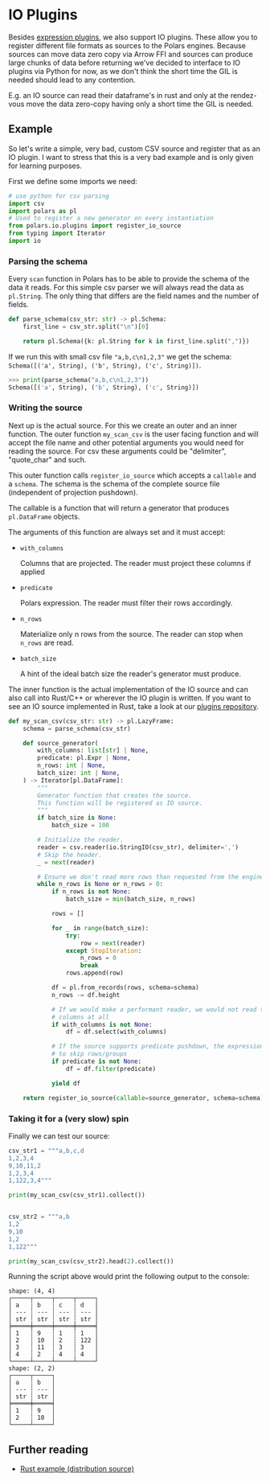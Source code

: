 # IO Plugins

Besides [expression plugins](./index.md), we also support IO plugins. These allow you to register
different file formats as sources to the Polars engines. Because sources can move data zero copy via
Arrow FFI and sources can produce large chunks of data before returning we've decided to interface
to IO plugins via Python for now, as we don't think the short time the GIL is needed should lead to
any contention.

E.g. an IO source can read their dataframe's in rust and only at the rendez-vous move the data
zero-copy having only a short time the GIL is needed.

## Example

So let's write a simple, very bad, custom CSV source and register that as an IO plugin. I want to
stress that this is a very bad example and is only given for learning purposes.

First we define some imports we need:

```python
# use python for csv parsing
import csv
import polars as pl
# Used to register a new generator on every instantiation
from polars.io.plugins import register_io_source
from typing import Iterator
import io
```

### Parsing the schema

Every `scan` function in Polars has to be able to provide the schema of the data it reads. For this
simple csv parser we will always read the data as `pl.String`. The only thing that differs are the
field names and the number of fields.

```python
def parse_schema(csv_str: str) -> pl.Schema:
    first_line = csv_str.split("\n")[0]

    return pl.Schema({k: pl.String for k in first_line.split(",")})
```

If we run this with small csv file `"a,b,c\n1,2,3"` we get the schema:
`Schema([('a', String), ('b', String), ('c', String)])`.

```python
>>> print(parse_schema("a,b,c\n1,2,3"))
Schema([('a', String), ('b', String), ('c', String)])
```

### Writing the source

Next up is the actual source. For this we create an outer and an inner function. The outer function
`my_scan_csv` is the user facing function and will accept the file name and other potential
arguments you would need for reading the source. For csv these arguments could be "delimiter",
"quote_char" and such.

This outer function calls `register_io_source` which accepts a `callable` and a `schema`. The schema
is the schema of the complete source file (independent of projection pushdown).

The callable is a function that will return a generator that produces `pl.DataFrame` objects.

The arguments of this function are always set and it must accept:

- `with_columns`

  Columns that are projected. The reader must project these columns if applied

- `predicate`

  Polars expression. The reader must filter their rows accordingly.

- `n_rows`

  Materialize only n rows from the source. The reader can stop when `n_rows` are read.

- `batch_size`

  A hint of the ideal batch size the reader's generator must produce.

The inner function is the actual implementation of the IO source and can also call into Rust/C++ or
wherever the IO plugin is written. If you want to see an IO source implemented in Rust, take a look
at our [plugins repository](https://github.com/pola-rs/pyo3-polars/tree/main/example/io_plugin).

```python
def my_scan_csv(csv_str: str) -> pl.LazyFrame:
    schema = parse_schema(csv_str)

    def source_generator(
        with_columns: list[str] | None,
        predicate: pl.Expr | None,
        n_rows: int | None,
        batch_size: int | None,
    ) -> Iterator[pl.DataFrame]:
        """
        Generator function that creates the source.
        This function will be registered as IO source.
        """
        if batch_size is None:
            batch_size = 100

        # Initialize the reader.
        reader = csv.reader(io.StringIO(csv_str), delimiter=',')
        # Skip the header.
        _ = next(reader)

        # Ensure we don't read more rows than requested from the engine
        while n_rows is None or n_rows > 0:
            if n_rows is not None:
                batch_size = min(batch_size, n_rows)

            rows = []

            for _ in range(batch_size):
                try:
                    row = next(reader)
                except StopIteration:
                    n_rows = 0
                    break
                rows.append(row)

            df = pl.from_records(rows, schema=schema)
            n_rows -= df.height

            # If we would make a performant reader, we would not read these
            # columns at all
            if with_columns is not None:
                df = df.select(with_columns)

            # If the source supports predicate pushdown, the expression can be parsed
            # to skip rows/groups
            if predicate is not None:
                df = df.filter(predicate)

            yield df

    return register_io_source(callable=source_generator, schema=schema)
```

### Taking it for a (very slow) spin

Finally we can test our source:

```python
csv_str1 = """a,b,c,d
1,2,3,4
9,10,11,2
1,2,3,4
1,122,3,4"""

print(my_scan_csv(csv_str1).collect())


csv_str2 = """a,b
1,2
9,10
1,2
1,122"""

print(my_scan_csv(csv_str2).head(2).collect())
```

Running the script above would print the following output to the console:

```
shape: (4, 4)
┌─────┬─────┬─────┬─────┐
│ a   ┆ b   ┆ c   ┆ d   │
│ --- ┆ --- ┆ --- ┆ --- │
│ str ┆ str ┆ str ┆ str │
╞═════╪═════╪═════╪═════╡
│ 1   ┆ 9   ┆ 1   ┆ 1   │
│ 2   ┆ 10  ┆ 2   ┆ 122 │
│ 3   ┆ 11  ┆ 3   ┆ 3   │
│ 4   ┆ 2   ┆ 4   ┆ 4   │
└─────┴─────┴─────┴─────┘
shape: (2, 2)
┌─────┬─────┐
│ a   ┆ b   │
│ --- ┆ --- │
│ str ┆ str │
╞═════╪═════╡
│ 1   ┆ 9   │
│ 2   ┆ 10  │
└─────┴─────┘
```

## Further reading

- [Rust example (distribution source)](https://github.com/pola-rs/pyo3-polars/tree/main/example/io_plugin)
